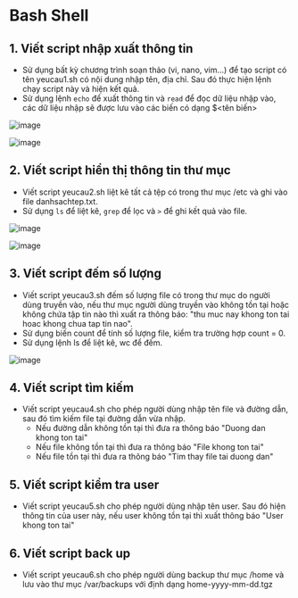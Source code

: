 # Bash Shell

## 1. Viết script nhập xuất thông tin

- Sử dụng bất kỳ chương trình soạn thảo (vi, nano, vim...) để tạo script có tên yeucau1.sh có nội dung nhập tên, địa chỉ. Sau đó thực hiện lệnh chạy script này và hiện kết quả.
- Sử dụng lệnh `echo` để xuất thông tin và `read` để đọc dữ liệu nhập vào, các dữ liệu nhập sẽ được lưu vào các biến có dạng $<tên biến>

![image](https://user-images.githubusercontent.com/111716161/189596770-9b9a5053-17ce-4643-936a-85b35ed2fde7.png)

![image](https://user-images.githubusercontent.com/111716161/189596639-e3d5cb29-8c24-4dec-a69a-07c0bcb03ed3.png)

## 2. Viết script hiển thị thông tin thư mục

- Viết script yeucau2.sh liệt kê tất cả tệp có trong thư mục /etc và ghi vào file danhsachtep.txt.
- Sử dụng `ls` để liệt kê, `grep` để lọc và `>` để ghi kết quả vào file.

![image](https://user-images.githubusercontent.com/111716161/189611474-2590f4b2-9ed8-4a1d-9bb6-ca97d374f7a2.png)

![image](https://user-images.githubusercontent.com/111716161/189599269-ee67a57d-efbc-434f-9afe-1cbd499c8b0e.png)

## 3. Viết script đếm số lượng

- Viết script yeucau3.sh đếm số lượng file có trong thư mục do người dùng truyền vào, nếu thư mục người dùng truyền vào không tồn tại hoặc không chứa tập tin nào thì xuất ra thông báo: "thu muc nay khong ton tai hoac khong chua tap tin nao".
- Sử dụng biến count để tính số lượng file, kiểm tra trường hợp count = 0.
- Sử dụng lệnh ls để liệt kê, wc để đếm. 

![image](https://user-images.githubusercontent.com/111716161/189619794-5beb8c0a-e361-4e95-be27-fed32fdbe3d0.png)

## 4. Viết script tìm kiếm

- Viết script yeucau4.sh cho phép người dùng nhập tên file và đường dẫn, sau đó tìm kiếm file tại đường dẫn vừa nhập.
  - Nếu đường dẫn không tồn tại thì đưa ra thông báo "Duong dan khong ton tai"
  - Nếu file không tồn tại thì đưa ra thông báo "File khong ton tai"
  - Nếu file tồn tại thì đưa ra thông báo "Tim thay file tai duong dan"
  
## 5. Viết script kiểm tra user

- Viết script yeucau5.sh cho phép người dùng nhập tên user. Sau đó hiện thông tin của user này, nếu user không tồn tại thì xuất thông báo "User khong ton tai"

## 6. Viết script back up

- Viết script yeucau6.sh cho phép người dùng backup thư mục /home và lưu vào thư mục /var/backups với định dạng home-yyyy-mm-dd.tgz

